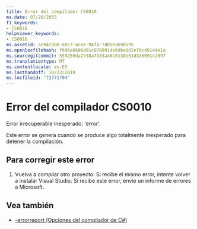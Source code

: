 ```yaml
---
title: Error del compilador CS0010
ms.date: 07/20/2015
f1_keywords:
- CS0010
helpviewer_keywords:
- CS0010
ms.assetid: ac94730b-e8c7-4cee-94f4-7d856369b595
ms.openlocfilehash: f696a0606d01c078991deb9ba8d2e76c49144e1a
ms.sourcegitcommit: 559259da2738a7b33a46c0130e51d336091c2097
ms.translationtype: MT
ms.contentlocale: es-ES
ms.lasthandoff: 10/22/2019
ms.locfileid: "72771704"
---
```

# <a name="compiler-error-cs0010"></a>Error del compilador CS0010
Error irrecuperable inesperado: 'error'.  
  
 Este error se genera cuando se produce algo totalmente inesperado para detener la compilación.  
  
## <a name="to-correct-this-error"></a>Para corregir este error  
  
1. Vuelva a compilar otro proyecto. Si recibe el mismo error, intente volver a instalar Visual Studio. Si recibe este error, envíe un informe de errores a Microsoft.  
  
## <a name="see-also"></a>Vea también

- [-errorreport (Opciones del compilador de C#)](../language-reference/compiler-options/errorreport-compiler-option.md)
